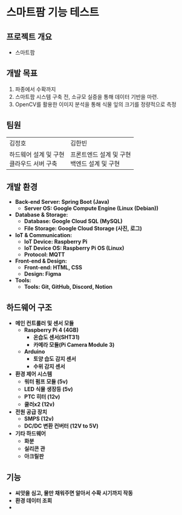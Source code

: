 # 스마트팜 기능 테스트

<h2>프로젝트 개요</h2>
<ul>
  <li>스마트팜</li>
</ul>
<h2>개발 목표</h2>
<ol>
  <li>파종에서 수확까지</li>
  <li>스마트팜 시스템 구축 전, 소규모 실증을 통해 데이터 기반을 마련.</li>
  <li>OpenCV를 활용한 이미지 분석을 통해 식물 잎의 크기를 정량적으로 측정</li>
</ol>

<h2>팀원</h2>

<table>
  <tr>
    <td>김정호</td>
    <td>김한빈</td>
  </tr>

  <tr>
    <td>하드웨어 설계 및 구현<br>클라우드 서버 구축</td>
     <td>프론트엔드 설계 및 구현<br>백엔드 설계 및 구현</td>
  </tr>

</table>


<h2>개발 환경</h2>
<b>

<ul>
        <li><b>Back-end Server</b>: Spring Boot (Java)
            <ul>
                <li>Server OS: Google Compute Engine (<b>Linux (Debian)</b>)</li>
            </ul>
        </li>
        <li><b>Database & Storage</b>:
            <ul>
                <li>Database: <b>Google Cloud SQL (MySQL)</b></li>
                <li>File Storage: Google Cloud Storage (사진, 로그)</li>
            </ul>
        </li>
        <li><b>IoT & Communication</b>:
            <ul>
                <li>IoT Device: Raspberry Pi</li>
                <li>IoT Device OS: <b>Raspberry Pi OS (Linux)</b></li>
                <li>Protocol: <b>MQTT</b></li>
            </ul>
        </li>
        <li><b>Front-end & Design</b>:
            <ul>
                <li>Front-end: HTML, CSS</li>
                <li>Design: Figma</li>
            </ul>
        </li>
        <li><b>Tools</b>:
            <ul>
                <li>Tools: Git, GitHub, Discord, Notion</li>
            </ul>
        </li>
    </ul>

<h2>하드웨어 구조</h2>

<ul>
    <li><b>메인 컨트롤러 및 센서 모듈</b>
        <ul>
            <li>Raspberry Pi 4 (4GB)
                <ul>
                    <li>온습도 센서(SHT31)</li>
                    <li>카메라 모듈(Pi Camera Module 3)</li>
                </ul>
            </li>
            <li>Arduino
                <ul>
                    <li>토양 습도 감지 센서</li>
                    <li>수위 감지 센서</li>
                </ul>
            </li>
        </ul>
    </li>
    <li><b>환경 제어 시스템</b>
        <ul>
            <li>워터 펌프 모듈 (5v)</li>
            <li>LED 식물 생장등 (5v)</li>
            <li>PTC 히터 (12v)</li>
            <li>쿨러x2 (12v)</li>
        </ul>
    </li>
    <li><b>전원 공급 장치</b>
        <ul>
            <li>SMPS (12v)</li>
            <li>DC/DC 변환 컨버터 (12V to 5V)</li>
        </ul>
    </li>
    <li><b>기타 하드웨어</b>
        <ul>
            <li>화분</li>
            <li>실리콘 관</li>
            <li>아크릴판</li>
        </ul>
    </li>
</ul>

<h2>기능</h2>
<ul>
  <li>씨앗을 심고, 물만 채워주면 알아서 수확 시기까지 작동</li>
  <li>환경 데이터 조회</li>
  <li></li>
</ul>


